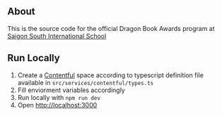 ## About
This is the source code for the official Dragon Book Awards program at [Saigon South International School](https://www.ssis.edu.vn)

## Run Locally
1) Create a [Contentful](https://contentful.com) space according to typescript definition file available in `src/services/contentful/types.ts`
2) Fill enviorment variables accordingly
3) Run locally with `npm run dev`
4) Open [http://localhost:3000](http://localhost:3000)

